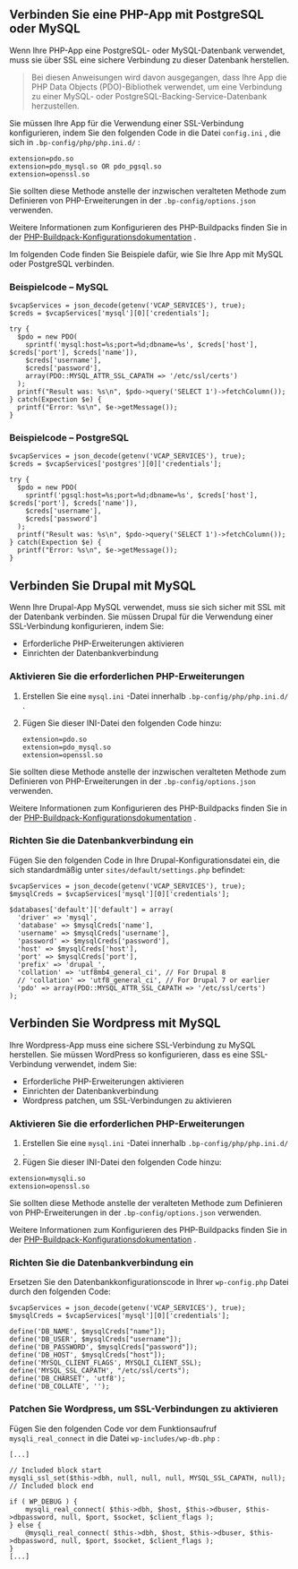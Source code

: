 ## Verbinden Sie eine PHP-App mit PostgreSQL oder MySQL

Wenn Ihre PHP-App eine PostgreSQL- oder MySQL-Datenbank verwendet, muss sie über SSL eine sichere Verbindung zu dieser Datenbank herstellen.

> Bei diesen Anweisungen wird davon ausgegangen, dass Ihre App die PHP Data Objects (PDO)-Bibliothek verwendet, um eine Verbindung zu einer MySQL- oder PostgreSQL-Backing-Service-Datenbank herzustellen.

Sie müssen Ihre App für die Verwendung einer SSL-Verbindung konfigurieren, indem Sie den folgenden Code in die Datei `config.ini` , die sich in `.bp-config/php/php.ini.d/` :

```
extension=pdo.so
extension=pdo_mysql.so OR pdo_pgsql.so
extension=openssl.so
```

Sie sollten diese Methode anstelle der inzwischen veralteten Methode zum Definieren von PHP-Erweiterungen in der `.bp-config/options.json` verwenden.

Weitere Informationen zum Konfigurieren des PHP-Buildpacks finden Sie in der [PHP-Buildpack-Konfigurationsdokumentation](https://docs.cloudfoundry.org/buildpacks/php/gsg-php-config.html) .

Im folgenden Code finden Sie Beispiele dafür, wie Sie Ihre App mit MySQL oder PostgreSQL verbinden.

### Beispielcode – MySQL

```
$vcapServices = json_decode(getenv('VCAP_SERVICES'), true);
$creds = $vcapServices['mysql'][0]['credentials'];

try {
  $pdo = new PDO(
    sprintf('mysql:host=%s;port=%d;dbname=%s', $creds['host'], $creds['port'], $creds['name']),
    $creds['username'],
    $creds['password'],
    array(PDO::MYSQL_ATTR_SSL_CAPATH => '/etc/ssl/certs')
  );
  printf("Result was: %s\n", $pdo->query('SELECT 1')->fetchColumn());
} catch(Expection $e) {
  printf("Error: %s\n", $e->getMessage());
}
```

### Beispielcode – PostgreSQL

```
$vcapServices = json_decode(getenv('VCAP_SERVICES'), true);
$creds = $vcapServices['postgres'][0]['credentials'];

try {
  $pdo = new PDO(
    sprintf('pgsql:host=%s;port=%d;dbname=%s', $creds['host'], $creds['port'], $creds['name']),
    $creds['username'],
    $creds['password']
  );
  printf("Result was: %s\n", $pdo->query('SELECT 1')->fetchColumn());
} catch(Expection $e) {
  printf("Error: %s\n", $e->getMessage());
}
```

## Verbinden Sie Drupal mit MySQL

Wenn Ihre Drupal-App MySQL verwendet, muss sie sich sicher mit SSL mit der Datenbank verbinden. Sie müssen Drupal für die Verwendung einer SSL-Verbindung konfigurieren, indem Sie:

- Erforderliche PHP-Erweiterungen aktivieren
- Einrichten der Datenbankverbindung

### Aktivieren Sie die erforderlichen PHP-Erweiterungen

1. Erstellen Sie eine `mysql.ini` -Datei innerhalb `.bp-config/php/php.ini.d/` .

2. Fügen Sie dieser INI-Datei den folgenden Code hinzu:

    ```
    extension=pdo.so
    extension=pdo_mysql.so
    extension=openssl.so
    ```

Sie sollten diese Methode anstelle der inzwischen veralteten Methode zum Definieren von PHP-Erweiterungen in der `.bp-config/options.json` verwenden.

Weitere Informationen zum Konfigurieren des PHP-Buildpacks finden Sie in der [PHP-Buildpack-Konfigurationsdokumentation](https://docs.cloudfoundry.org/buildpacks/php/gsg-php-config.html) .

### Richten Sie die Datenbankverbindung ein

Fügen Sie den folgenden Code in Ihre Drupal-Konfigurationsdatei ein, die sich standardmäßig unter `sites/default/settings.php` befindet:

```
$vcapServices = json_decode(getenv('VCAP_SERVICES'), true);
$mysqlCreds = $vcapServices['mysql'][0]['credentials'];

$databases['default']['default'] = array(
  'driver' => 'mysql',
  'database' => $mysqlCreds['name'],
  'username' => $mysqlCreds['username'],
  'password' => $mysqlCreds['password'],
  'host' => $mysqlCreds['host'],
  'port' => $mysqlCreds['port'],
  'prefix' => 'drupal_',
  'collation' => 'utf8mb4_general_ci', // For Drupal 8
  // 'collation' => 'utf8_general_ci', // For Drupal 7 or earlier
  'pdo' => array(PDO::MYSQL_ATTR_SSL_CAPATH => '/etc/ssl/certs')
);
```

## Verbinden Sie Wordpress mit MySQL

Ihre Wordpress-App muss eine sichere SSL-Verbindung zu MySQL herstellen. Sie müssen WordPress so konfigurieren, dass es eine SSL-Verbindung verwendet, indem Sie:

- Erforderliche PHP-Erweiterungen aktivieren
- Einrichten der Datenbankverbindung
- Wordpress patchen, um SSL-Verbindungen zu aktivieren

### Aktivieren Sie die erforderlichen PHP-Erweiterungen

1. Erstellen Sie eine `mysql.ini` -Datei innerhalb `.bp-config/php/php.ini.d/` .
2. Fügen Sie dieser INI-Datei den folgenden Code hinzu:

```
extension=mysqli.so
extension=openssl.so
```

Sie sollten diese Methode anstelle der veralteten Methode zum Definieren von PHP-Erweiterungen in der `.bp-config/options.json` verwenden.

Weitere Informationen zum Konfigurieren des PHP-Buildpacks finden Sie in der [PHP-Buildpack-Konfigurationsdokumentation](https://docs.cloudfoundry.org/buildpacks/php/gsg-php-config.html) .

### Richten Sie die Datenbankverbindung ein

Ersetzen Sie den Datenbankkonfigurationscode in Ihrer `wp-config.php` Datei durch den folgenden Code:

```
$vcapServices = json_decode(getenv('VCAP_SERVICES'), true);
$mysqlCreds = $vcapServices['mysql'][0]['credentials'];

define('DB_NAME', $mysqlCreds["name"]);
define('DB_USER', $mysqlCreds["username"]);
define('DB_PASSWORD', $mysqlCreds["password"]);
define('DB_HOST', $mysqlCreds["host"]);
define('MYSQL_CLIENT_FLAGS', MYSQLI_CLIENT_SSL);
define('MYSQL_SSL_CAPATH', "/etc/ssl/certs");
define('DB_CHARSET', 'utf8');
define('DB_COLLATE', '');
```

### Patchen Sie Wordpress, um SSL-Verbindungen zu aktivieren

Fügen Sie den folgenden Code vor dem Funktionsaufruf `mysqli_real_connect` in die Datei `wp-includes/wp-db.php` :

```
[...]

// Included block start
mysqli_ssl_set($this->dbh, null, null, null, MYSQL_SSL_CAPATH, null);
// Included block end

if ( WP_DEBUG ) {
    mysqli_real_connect( $this->dbh, $host, $this->dbuser, $this->dbpassword, null, $port, $socket, $client_flags );
} else {
    @mysqli_real_connect( $this->dbh, $host, $this->dbuser, $this->dbpassword, null, $port, $socket, $client_flags );
}
[...]
```
